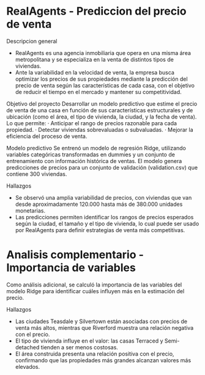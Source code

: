 # RealAgents - Prediccion del precio de venta

Descripcion general
- RealAgents es una agencia inmobiliaria que opera en una misma área metropolitana y se especializa en la venta de distintos tipos de viviendas.
- Ante la variabilidad en la velocidad de venta, la empresa busca optimizar los precios de sus propiedades mediante la predicción del precio de venta según las características de cada casa, con el objetivo de reducir el tiempo en el mercado y mantener su competitividad.

Objetivo del proyecto
Desarrollar un modelo predictivo que estime el precio de venta de una casa en función de sus características estructurales y de ubicación (como el área, el tipo de vivienda, la ciudad, y la fecha de venta).
Lo que permite:
· Anticipar el rango de precios razonable para cada propiedad.
· Detectar viviendas sobrevaluadas o subvaluadas.
· Mejorar la eficiencia del proceso de venta.

Modelo predictivo
Se entrenó un modelo de regresión Ridge, utilizando variables categóricas transformadas en dummies y un conjunto de entrenamiento con información histórica de ventas.
El modelo genera predicciones de precios para un conjunto de validación (validation.csv) que contiene 300 viviendas.

Hallazgos
* Se observó una amplia variabilidad de precios, con viviendas que van desde aproximadamente 120.000 hasta más de 380.000 unidades monetarias.
* Las predicciones permiten identificar los rangos de precios esperados según la ciudad, el tamaño y el tipo de vivienda, lo cual puede ser usado por RealAgents para definir estrategias de venta más competitivas.

# Analisis complementario - Importancia de variables

Como análisis adicional, se calculó la importancia de las variables del modelo Ridge para identificar cuáles influyen más en la estimación del precio.

Hallazgos 
* Las ciudades Teasdale y Silvertown están asociadas con precios de venta más altos, mientras que Riverford muestra una relación negativa con el precio.
* El tipo de vivienda influye en el valor: las casas Terraced y Semi-detached tienden a ser menos costosas.
* El área construida presenta una relación positiva con el precio, confirmando que las propiedades más grandes alcanzan valores más elevados.
